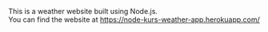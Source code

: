 This is a weather website built using Node.js.  
You can find the website at https://node-kurs-weather-app.herokuapp.com/
